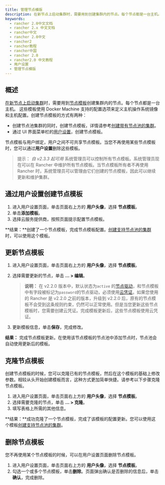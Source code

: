 ```yaml
---
title: 管理节点模版
description: 在新节点上启动集群时，需要用到创建集群内的节点。每个节点都是一台主机。这些模板使用 Docker Machine 支持的配置选项来定义主机操作系统镜像和主机配置。创建节点模板的方式有两种：创建节点池集群的同时，创建节点模板；或通过 UI 界面菜单栏的用户设置，创建节点模板。
keywords:
  - rancher 2.0中文文档
  - rancher 2.x 中文文档
  - rancher中文
  - rancher 2.0中文
  - rancher2
  - rancher教程
  - rancher中国
  - rancher 2.0
  - rancher2.0 中文教程
  - 用户设置
  - 管理节点模版
---
```


## 概述

[在新节点上启动集群](/docs/rancher2/cluster-provisioning/rke-clusters/node-pools/_index)时，需要用到[节点模板](/docs/rancher2/cluster-provisioning/rke-clusters/node-pools/_index#节点模板)创建集群内的节点。每个节点都是一台主机。
这些模板使用 Docker Machine 支持的配置选项来定义主机操作系统镜像和主机配置。创建节点模板的方式有两种：

- 创建节点池集群的同时，创建节点模板，详情请参考[创建带有节点池的集群](/docs/rancher2/cluster-provisioning/rke-clusters/node-pools/_index)。
- 通过 UI 界面菜单栏的[用户设置](#通过用户设置创建节点模板)，创建节点模板。

节点模板与用户绑定，用户之间不可共享节点模板。当您不再使用某些节点模板时，您可以通过**用户设置**删除这些模板。

> 提示：
> _自 v2.3.3 起可用_
> 系统管理员可以控制所有节点模板。系统管理员现在可以在 Rancher 中维护所有节点模板。当节点模板所有者不再使用 Rancher 时，系统管理员可以管理由它们创建的节点模板，因此可以继续更新和维护集群。

## 通过用户设置创建节点模板

1. 进入用户设置页面，单击页面右上方的 **用户头像**，选择 **节点模板**。
1. 单击**添加模板**。
1. 选择云服务提供商，按照页面提示配置节点模板。

**结果：**创建了一个节点模板，完成节点模板配置。[创建支持节点池的集群](/docs/rancher2/cluster-provisioning/rke-clusters/node-pools/_index)时，可以使用这个模板。

## 更新节点模板

1. 进入用户设置页面，单击页面右上方的 **用户头像**，选择 **节点模板**。
1. 选择需要更新的节点，单击 **... > 编辑**。

   > **说明：** 在 v2.2.0 版本中，默认状态为`active` 的[节点驱动](/docs/rancher2/admin-settings/drivers/node-drivers/_index)，和节点模板中有字段被标记为`password`的节点驱动，必须使用[云凭证](/docs/rancher2/cluster-provisioning/rke-clusters/node-pools/_index#cloud-credentials)。如果您使用的 Rancher 是 v2.2.0 之前的版本，升级到 v2.2.0 后，原有的节点模板不会受到这条规则约束，仍然可以正常使用。但是当您更新这些节点模板时，您需要创建云凭证。完成模板更新后，这些节点模板使用云凭证。

1. 更新模板信息，单击**保存**，完成修改。

**结果：** 完成节点模板更新。在使用该节点模板的节点池中添加节点时，节点池会自动使用更新后的模板。

## 克隆节点模板

创建节点模板的时候，您可以克隆已有的节点模板，然后在这个模板的基础上修改参数。相较从头开始创建模板而言，这种方式更加简单快捷。请参考以下步骤克隆节点模板。

1. 进入用户设置页面，单击页面右上方的 **用户头像**，选择 **节点模板**。
1. 选择需要克隆的节点，单击 **... > 克隆**。
1. 填写表格上所需的其他信息。

**结果：**成功克隆了一个节点模板，完成了该模板的配置更新。您可以使用这个模板[创建支持节点池的集群](/docs/rancher2/cluster-provisioning/rke-clusters/node-pools/_index)。

## 删除节点模板

您不再使用某个节点模板的时候，可以在用户设置页面删除节点模板。

1. 进入用户设置页面，单击页面右上方的 **用户头像**，选择 **节点模板**。
1. 勾选一个或多个节点模板，单击**删除**。页面弹出确认是否删除的信息后，单击**确认**，完成删除。
